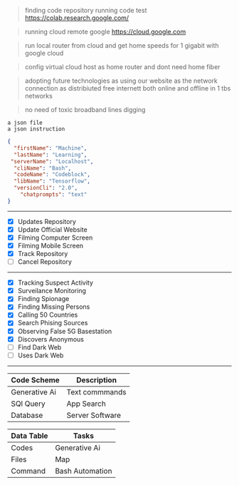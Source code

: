 

>  finding code repository
> running code test
https://colab.research.google.com/


> running cloud remote google
https://cloud.google.com

> run local router from cloud
and get home speeds for 1 gigabit
with google cloud

> config virtual cloud host as home
router and dont need home fiber

> adopting future technologies as
using our website as the
network connection as distribiuted
free internett both online and
offline in 1 tbs networks

> no need of toxic broadband lines digging

```
a json file
a json instruction

```

```json
{
  "firstName": "Machine",
  "lastName": "Learning",
 "serverName": "Localhost",
  "cliName": "Bash",
  "codeName": "Codeblock",
  "libName": "Tensorflow",
  "versionCli": "2.0",
    "chatprompts": "text"
}
```




-------------



- [x] Updates Repository
- [x] Update Official Website
- [x] Filming Computer Screen
- [x] Filming Mobile Screen
- [x] Track Repository
- [ ] Cancel Repository

------------

- [x] Tracking Suspect Activity
- [x] Surveilance Monitoring
- [x] Finding Spionage
- [x] Finding Missing Persons
- [x] Calling 50 Countries
- [x] Search Phising Sources
- [x] Observing False 5G Basestation
- [x] Discovers Anonymous
- [ ] Find Dark Web
- [ ] Uses Dark Web

-------------

| Code Scheme      | Description |
| ----------- | ----------- |
| Generative Ai |   Text commmands |
|  SQl Query | App Search   |
| Database   | Server Software   |



| Data Table     | Tasks |
| ----------- | ----------- |
| Codes   | Generative Ai    |
| Files     | Map      |
| Command    | Bash Automation |

